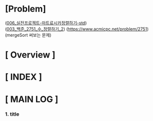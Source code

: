 # [Problem]
([006_실전프로젝트-마트료시카정렬하기-std](../kmu_practical_programming/006_kpp_matryoshka.cpp))   
([003_백준_2751_수_정렬하기_2](../boj/003_boj_2751_sort_number_2.cpp)) (https://www.acmicpc.net/problem/2751)(mergeSort 써보는 문제)
# [ Overview ]

# [ INDEX ]

# [ MAIN LOG ]
### 1. title